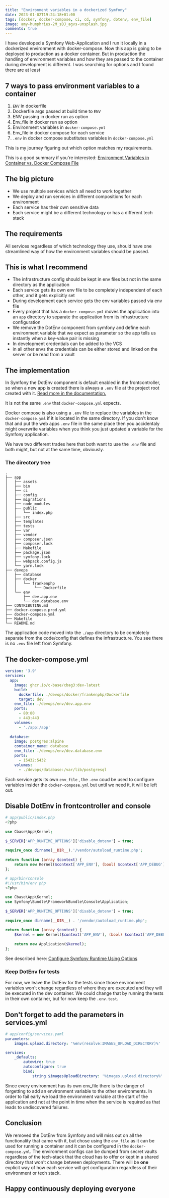 ```yaml
---
title: "Environment variables in a dockerized Symfony"
date: 2023-01-02T19:24:18+01:00  
tags: [docker, docker-compose, ci, cd, symfony, dotenv, env_file]  
image: amy-humphries-2M_sDJ_agvs-unsplash.jpg
comments: true
---  
```


I have developed a Symfony Web-Application and I run it locally in a dockerized environment with docker-compose. Now this app is going to be deployed to production as a docker container. But in production the handling of environment variables and how they are passed to the container during development is different. I was searching for options and I found there are at least

## 7 ways to pass environment variables to a container
1. `ENV` in dockerfile
2. Dockerfile args passed at build time to `ENV`
3. ENV passing in docker run as option
4. Env_file in docker run as option
5. Environment variables in `docker-compose.yml`
6. Env_file in docker compose for each service
7. `.env` in docker compose substitutes variables in `docker-compose.yml`

This is my journey figuring out which option matches my requirements.

This is a good summary if you're interested: [Environment Variables in Container vs. Docker Compose File](https://rotempinchevskiboguslavsky.medium.com/environment-variables-in-container-vs-docker-compose-file-2426b2ec7d8b)

## The big picture
* We use multiple services which all need to work together
* We deploy and run services in different compositions for each environment
* Each service has their own sensitive data
* Each service might be a different technology or has a different tech stack

## The requirements
All services regardless of which technology they use, should have one streamlined way of how the environment variables should be passed.

## This is what I recommend
* The infrastructure config should be kept in env files but not in the same directory as the application
* Each service gets its own env file to be completely independent of each other, and it gets explicitly set
* During development each service gets the env variables passed via env file
* Every project that has a `docker-compose.yml` moves the application into an `app` directory to separate the application from its infrastructure configuration
* We remove the DotEnv component from symfony and define each environment variable that we expect as parameter so the app tells us instantly when a key-value pair is missing
* In development credentials can be added to the VCS
* in all other envs the credentials can be either stored and linked on the server or be read from a vault

## The implementation

In Symfony the DotEnv component is default enabled in the frontcontroller, so when a new app is created there is always a `.env` file at the project root created with it. [Read more in the documentation.](https://symfony.com/doc/current/configuration.html#configuring-environment-variables-in-env-files)

It is not the same `.env` that `docker-compose.yml` expects.

Docker compose is also using a `.env` file to replace the variables in the `docker-compose.yml` if it is located in the same directory. If you don't know that and put the web apps `.env` file in the same place then you accidentaly might overwrite variables when you think you just updated a variable for the Symfony application.

We have two different trades here that both want to use the `.env` file and both might, but not at the same time, obviously.

### The directory tree

```
.
├── app
│   ├── assets
│   ├── bin
│   ├── ci
│   ├── config
│   ├── migrations
│   ├── node_modules
│   ├── public
│   │   └── index.php
│   ├── src
│   ├── templates
│   ├── tests
│   ├── var
│   ├── vendor
│   ├── composer.json
│   ├── composer.lock
│   ├── Makefile
│   ├── package.json
│   ├── symfony.lock
│   ├── webpack.config.js
│   └── yarn.lock
├── devops
│   ├── database
│   ├── docker
│   │   └── frankenphp
│   │        └── Dockerfile
│   └── env
│       ├── dev.app.env
│       └── dev.database.env
├── CONTRIBUTING.md
├── docker-compose.prod.yml
├── docker-compose.yml
├── Makefile
└── README.md
```

The application code moved into the `./app` directory to be completely separate from the code/config that defines the infrastructure. You see there is no `.env` file left from Symfony.

## The docker-compose.yml

```yaml
version: '3.9'  
services:  
  app:  
    image: ghcr.io/c-base/cbag3:dev-latest  
    build:  
      dockerfile: ./devops/docker/frankenphp/Dockerfile  
      target: dev  
    env_file: ./devops/env/dev.app.env  
    ports:  
      - 80:80  
      - 443:443  
    volumes:  
      - './app:/app'  
  
  database:  
    image: postgres:alpine  
    container_name: database  
    env_file: ./devops/env/dev.database.env  
    ports:  
      - 15432:5432  
    volumes:  
      - ./devops/database:/var/lib/postgresql
```

Each service gets its own `env_file` , the `.env` coud be used to configure variables insider the `docker-compose.yml` but until we need it, it will be left out.

## Disable DotEnv in frontcontroller  and console

```php
# app/public/index.php
<?php  
  
use Cbase\App\Kernel;  
  
$_SERVER['APP_RUNTIME_OPTIONS']['disable_dotenv'] = true; 
  
require_once dirname(__DIR__).'/vendor/autoload_runtime.php';  
  
return function (array $context) {  
    return new Kernel($context['APP_ENV'], (bool) $context['APP_DEBUG']);  
};
```

```php
# app/bin/console
#!/usr/bin/env php  
<?php  
  
use Cbase\App\Kernel;  
use Symfony\Bundle\FrameworkBundle\Console\Application;  
  
$_SERVER['APP_RUNTIME_OPTIONS']['disable_dotenv'] = true;  
  
require_once dirname(__DIR__) . '/vendor/autoload_runtime.php';  
  
return function (array $context) {  
    $kernel = new Kernel($context['APP_ENV'], (bool) $context['APP_DEBUG']);  
  
    return new Application($kernel);  
};
```

See described here: [Configure Symfony Runtime Using Options](https://symfony.com/doc/current/components/runtime.html#using-options)

### Keep DotEnv for tests
For now, we leave the DotEnv for the tests since those environment variables won't change regardless of where they are executed and they will be executed in the dev container. We could change that by running the tests in their own container, but for now keep the `.env.test`.

## Don't forget to add the parameters in services.yml

```yaml
# app/config/services.yaml
parameters:  
    images.upload.directory: '%env(resolve:IMAGES_UPLOAD_DIRECTORY)%'

services:  
    _defaults:  
        autowire: true
        autoconfigure: true
        bind:
            string $imagesUploadDirectory: '%images.upload.directory%'
```
Since every environment has its own env_file there is the danger of forgetting to add an environment variable to the other environments. In order to fail early we load the environment variable at the start of the application and not at the point in time when the service is required as that leads to undiscovered failures.

## Conclusion
We removed the DotEnv from Symfony and will miss out on all the functionality that came with it, but chose using the `env_file` as it can be used for running a container and it can be configured in the `docker-compose.yml`.
The environment configs can be dumped from secret vaults regardless of the tech-stack that the cloud has to offer or kept in a shared directory that won't change between deployments.
There will be **one** explicit way of how each service will get configuration regardless of their environment or tech stack.

## Happy continuously deploying everyone  
